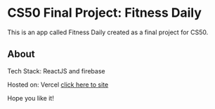 # CS50 Final Project: Fitness Daily

This is an app called Fitness Daily created as a final project for CS50.

## About

Tech Stack:
ReactJS and firebase

Hosted on:
Vercel [click here to site](https://vercel.com)

Hope you like it!
